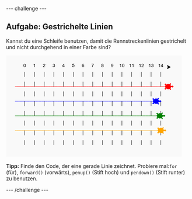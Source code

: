 --- challenge ---
## Aufgabe: Gestrichelte Linien 

Kannst du eine Schleife benutzen, damit die Rennstreckenlinien gestrichelt und nicht durchgehend in einer Farbe sind? 

![screenshot](images/race-finished.png)
  
**Tipp:** Finde den Code, der eine gerade Linie zeichnet. Probiere mal:`for` (für), `forward()` (vorwärts), `penup()` (Stift hoch) und `pendown()` (Stift runter) zu benutzen.


--- /challenge ---